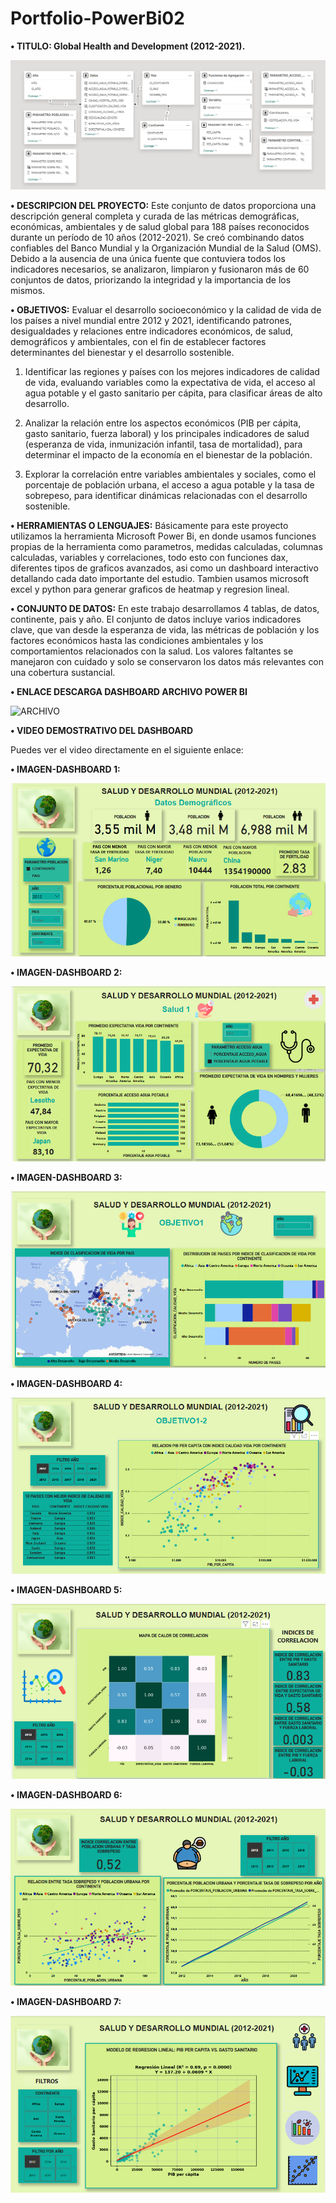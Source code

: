 # Portfolio-PowerBi02

**•	TITULO: Global Health and Development (2012-2021).**

![DIAGRAMA](https://github.com/pocolus/Portfolio-PowerBi02/blob/main/DER.png)

**•	DESCRIPCION DEL PROYECTO:** Este conjunto de datos proporciona una descripción general completa y curada de las métricas demográficas, económicas, ambientales y de salud global para 188 países reconocidos durante un período de 10 años (2012-2021). Se creó combinando datos confiables del Banco Mundial y la Organización Mundial de la Salud (OMS). Debido a la ausencia de una única fuente que contuviera todos los indicadores necesarios, se analizaron, limpiaron y fusionaron más de 60 conjuntos de datos, priorizando la integridad y la importancia de los mismos.

**•	OBJETIVOS:** Evaluar el desarrollo socioeconómico y la calidad de vida de los países a nivel mundial entre 2012 y 2021, identificando patrones, desigualdades y relaciones entre indicadores económicos, de salud, demográficos y ambientales, con el fin de establecer factores determinantes del bienestar y el desarrollo sostenible.

1. Identificar las regiones y países con los mejores indicadores de calidad de vida, evaluando variables como la expectativa de vida, el acceso al agua potable y el gasto sanitario per cápita, para clasificar áreas de alto desarrollo.

2. Analizar la relación entre los aspectos económicos (PIB per cápita, gasto sanitario, fuerza laboral) y los principales indicadores de salud (esperanza de vida, inmunización infantil, tasa de mortalidad), para determinar el impacto de la economía en el bienestar de la población.

3. Explorar la correlación entre variables ambientales y sociales, como el porcentaje de población urbana, el acceso a agua potable y la tasa de sobrepeso, para identificar dinámicas relacionadas con el desarrollo sostenible.

**•	HERRAMIENTAS O LENGUAJES:** Básicamente para este proyecto utilizamos la herramienta Microsoft Power Bi, en donde usamos funciones propias de la herramienta como parametros, medidas calculadas, columnas calculadas, variables y correlaciones, todo esto con funciones dax, diferentes tipos de graficos avanzados, asi como un dashboard interactivo detallando cada dato importante del estudio. Tambien usamos microsoft excel y python para generar graficos de heatmap y regresion lineal.

**•	CONJUNTO DE DATOS:** En este trabajo desarrollamos 4 tablas, de datos, continente, pais y año. El conjunto de datos incluye varios indicadores clave, que van desde la esperanza de vida, las métricas de población y los factores económicos hasta las condiciones ambientales y los comportamientos relacionados con la salud. Los valores faltantes se manejaron con cuidado y solo se conservaron los datos más relevantes con una cobertura sustancial.

**• ENLACE DESCARGA DASHBOARD ARCHIVO POWER BI**

![ARCHIVO](https://github.com/pocolus/Portfolio-PowerBi02/blob/main/Proyecto2.pbix)

**• VIDEO DEMOSTRATIVO DEL DASHBOARD**

Puedes ver el video directamente en el siguiente enlace:  


**•	IMAGEN-DASHBOARD 1:**

![IMAGEN1](https://github.com/pocolus/Portfolio-PowerBi02/blob/e02bbcd0b0ac0c778ea7bda96a4ad9a8a7d15eef/1.png)

**•	IMAGEN-DASHBOARD 2:**

![IMAGEN2](https://github.com/pocolus/Portfolio-PowerBi02/blob/e02bbcd0b0ac0c778ea7bda96a4ad9a8a7d15eef/2.png)

**•	IMAGEN-DASHBOARD 3:**

![IMAGEN3](https://github.com/pocolus/Portfolio-PowerBi02/blob/e02bbcd0b0ac0c778ea7bda96a4ad9a8a7d15eef/3.png)

**•	IMAGEN-DASHBOARD 4:**

![IMAGEN4](https://github.com/pocolus/Portfolio-PowerBi02/blob/e02bbcd0b0ac0c778ea7bda96a4ad9a8a7d15eef/4.png)

**•	IMAGEN-DASHBOARD 5:**

![IMAGEN5](https://github.com/pocolus/Portfolio-PowerBi02/blob/e02bbcd0b0ac0c778ea7bda96a4ad9a8a7d15eef/5.png)

**•	IMAGEN-DASHBOARD 6:**

![IMAGEN6](https://github.com/pocolus/Portfolio-PowerBi02/blob/e02bbcd0b0ac0c778ea7bda96a4ad9a8a7d15eef/6.png)

**•	IMAGEN-DASHBOARD 7:**

![IMAGEN7](https://github.com/pocolus/Portfolio-PowerBi02/blob/e02bbcd0b0ac0c778ea7bda96a4ad9a8a7d15eef/7.png)






